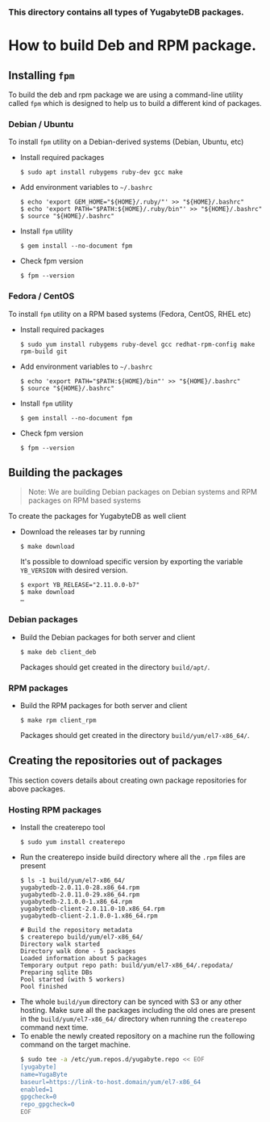 ### This directory contains all types of YugabyteDB packages.

# How to build Deb and RPM package.

## Installing `fpm`
To build the deb and rpm package we are using a command-line utility
called `fpm` which is designed to help us to build a different kind of
packages.

### Debian / Ubuntu
To install `fpm` utility on a Debian-derived systems (Debian, Ubuntu,
etc)
- Install required packages
  ```console
  $ sudo apt install rubygems ruby-dev gcc make
  ```
- Add environment variables to `~/.bashrc`
  ```console
  $ echo 'export GEM_HOME="${HOME}/.ruby/"' >> "${HOME}/.bashrc"
  $ echo 'export PATH="$PATH:${HOME}/.ruby/bin"' >> "${HOME}/.bashrc"
  $ source "${HOME}/.bashrc"
  ```
- Install `fpm` utility
  ```console
  $ gem install --no-document fpm
  ```
- Check fpm version
  ```console
  $ fpm --version
  ```

### Fedora / CentOS
To install `fpm` utility on a RPM based systems (Fedora, CentOS, RHEL
etc)
- Install required packages
  ```console
  $ sudo yum install rubygems ruby-devel gcc redhat-rpm-config make rpm-build git
  ```
- Add environment variables to `~/.bashrc`
  ```console
  $ echo 'export PATH="$PATH:${HOME}/bin"' >> "${HOME}/.bashrc"
  $ source "${HOME}/.bashrc"
  ```
- Install `fpm` utility
  ```console
  $ gem install --no-document fpm
  ```
- Check fpm version
  ```console
  $ fpm --version
  ```

## Building the packages
> Note: We are building Debian packages on Debian systems and RPM
> packages on RPM based systems

To create the packages for YugabyteDB as well client
- Download the releases tar by running
  ```console
  $ make download
  ```

  It's possible to download specific version by exporting the variable
  `YB_VERSION` with desired version.
  ```console
  $ export YB_RELEASE="2.11.0.0-b7"
  $ make download
  …
  ```

### Debian packages
- Build the Debian packages for both server and client
     ```console
     $ make deb client_deb
     ```
  Packages should get created in the directory `build/apt/`.

### RPM packages
- Build the RPM packages for both server and client
     ```console
     $ make rpm client_rpm
     ```
  Packages should get created in the directory
  `build/yum/el7-x86_64/`.

## Creating the repositories out of packages
This section covers details about creating own package repositories
for above packages.

### Hosting RPM packages
- Install the createrepo tool
  ```console
  $ sudo yum install createrepo
  ```
- Run the createrepo inside build directory where all the `.rpm` files
  are present
  ```console
  $ ls -1 build/yum/el7-x86_64/
  yugabytedb-2.0.11.0-28.x86_64.rpm
  yugabytedb-2.0.11.0-29.x86_64.rpm
  yugabytedb-2.1.0.0-1.x86_64.rpm
  yugabytedb-client-2.0.11.0-10.x86_64.rpm
  yugabytedb-client-2.1.0.0-1.x86_64.rpm

  # Build the repository metadata
  $ createrepo build/yum/el7-x86_64/
  Directory walk started
  Directory walk done - 5 packages
  Loaded information about 5 packages
  Temporary output repo path: build/yum/el7-x86_64/.repodata/
  Preparing sqlite DBs
  Pool started (with 5 workers)
  Pool finished
  ```
- The whole `build/yum` directory can be synced with S3 or any other
  hosting. Make sure all the packages including the old ones are
  present in the `build/yum/el7-x86_64/` directory when running the
  `createrepo` command next time.
- To enable the newly created repository on a machine run the
  following command on the target machine.
  ```sh
  $ sudo tee -a /etc/yum.repos.d/yugabyte.repo << EOF
  [yugabyte]
  name=YugaByte
  baseurl=https://link-to-host.domain/yum/el7-x86_64
  enabled=1
  gpgcheck=0
  repo_gpgcheck=0
  EOF
  ```
